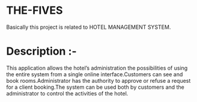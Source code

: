 # THE-FIVES
Basically this project is related to HOTEL MANAGEMENT SYSTEM.



# Description :- 
This application allows the hotel’s administration the
possibilities of using the entire system from a single
online interface.Customers can see and book
rooms.Administrator has the authority to approve or
refuse a request for a client booking.The system can be
used both by customers and the administrator to control
the activities of the hotel.

